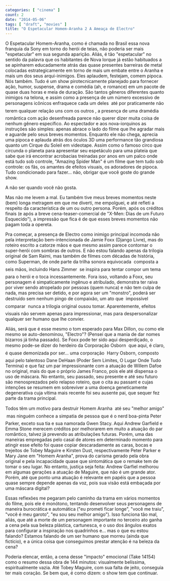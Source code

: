 ```yaml
---
categories: [ "cinema" ]
count: 2
date: "2014-05-06"
tags: [ "draft", "movies" ]
title: "O Espetacular Homem-Aranha 2 A Ameaça de Electro"
---
```

O Espetacular Homem-Aranha, como é chamada no Brasil essa nova franquia
da Sony em torno do herói de teias, não poderia ser mais "espetacular"
em sua segunda aparição. Aliás, é tão "espetacular" no sentido da
palavra que os habitantes de Nova Iorque já estão habituados a se
apinharem educadamente atrás das quase presentes barreiras de metal
colocadas estrategicamente em torno de mais um embate entre o Aranha
e mais um dos seus arqui-inimigos. Eles aplaudem, festejam, comem
pipoca. Nós também. Tudo é um show pirotecnicamente planejado para
fornecer ação, humor, suspense, drama e comédia (ah, e romance) em
um pacote de quase duas horas e meia de duração. São tantos gêneros
diferentes quanto inimigos na telona, e assim como a presença de um
número excessivo de personagens icônicos enfraquece cada um deles 
até por praticamente não terem qualquer relação uns com os outros
, a presença de uma dramédia romântica com ação desenfreada
parece não querer dizer muita coisa de nenhum gênero específico. Ao
espectador e aos nova-iorquinos as instruções são simples: apenas
abrace o lado do filme que lhe agradar mais e aguarde pelo seus breves
momentos. Enquanto ele não chega, aprecia uma pipoca e aplauda atrás
dos óculos 3D uma performance tão grandiosa quanto um Cirque du Soleil
em videotape. Assim como o famoso circo que circunda o planeta para
apresentar seu espetáculo para uma plateia que sabe que irá encontrar
acrobacias treinadas por anos em um palco onde está tudo sob controle,
"Amazing Spider Man" é um filme que tem tudo sob controle: os fãs, os
amantes de efeitos visuais, os adoradores de pipoca. Tudo condicionado
para fazer... não, obrigar que você goste do grande show.

A não ser quando você não gosta.

Mas não me levem a mal. Eu também tive meus breves momentos neste
(bem) longa metragem em que me diverti, me empolguei, e até refleti
a respeito da característica de um ou outro persona. Porém, após
os créditos finais (e após a breve cena-teaser-comercial de "X-Men:
Dias de um Futuro Esquecido"), a impressão que fica é de que esses
breves momentos não pagam toda a opereta.

Pra começar, a presença de Electro como inimigo principal incomoda não
pela interpretação bem-intencionada de Jamie Foxx (Django Livre), mas
do roteiro escrito a catorze mãos e que mesmo assim parece contornar
o super-herói com sombras de outros. E não estou falando apenas da
trilogia original de Sam Raimi, mas também de filmes com décadas de
história, como Superman, de onde parte da trilha sonora equivocada
 composta a seis mãos, incluindo Hans Zimmer  se inspira para
tentar compor um tema para o herói e o toca incessantemente. Fora isso,
voltando a Foxx, seu personagem é simpaticamente ingênuo e atribulado,
demonstra ter raiva por viver sendo atropelado por pessoas (quem nunca)
e não tem culpa de nada, mas precisa ser detido, e por agora ser um
"monstro", poderá ser destruído sem nenhum pingo de compaixão,
um ato que  impossível comparar  nunca a trilogia original
ousou tomar. Aparentemente, efeitos visuais não servem apenas para
impressionar, mas para despersonalizar qualquer ser humano que lhe
convier.

Aliás, será que é esse mesmo o tom esperado para Max Dillon, ou como
ele mesmo se auto-denominou, "Electro"? (Pensei que a mania de dar nomes
bizarros já tinha passado). Se Foxx pode ter sido aqui desperdiçado,
o mesmo pode-se dizer do herdeiro da Corporação Osborn  que aqui, é
claro, é quase demonizada por ser... uma corporação  Harry Osborn,
composto aqui pelo talentoso Dane DeHaan (Poder Sem Limites, O Lugar
Onde Tudo Termina) e que faz um par impressionante com a atuação de
Willem Dafoe no original, mais do que o próprio James Franco, pois ele
até dispensa o uso de máscara. No entanto, seu passado, seu presente
e até seu futuro são menosprezados pelo relapso roteiro, que o cita
au passant e cujas intenções se resumem em sobreviver a uma doença
geneticamente degenerativa cuja vítima mais recente foi seu ausente pai,
que sequer fez parte da trama principal.

Todos têm um motivo para destruir Homem Aranha  até seu "melhor amigo"
 mas ninguém conhece a simpatia de pessoa que é o nerd boa-pinta Peter
Parker, exceto sua tia e sua namorada Gwen Stacy. Aqui Andrew Garfield
e Emma Stone merecem créditos por melhorarem em muito a atuação do
par romântico, talvez já prevendo as atribulações futuras. Porém,
uma das maneiras empregadas pelo casal de atores em determinado momento
para atingir esse efeito foi quase copiar descaradamente as caras,
bocas e trejeitos de Tobey Maguire e Kirsten Dust, respectivamente
Peter Parker e Mary Jane em "Homem Aranha", prova do carisma gerado
pela obra original e pela incapacidade quase que sintomática que
o remake tem de tomar o seu lugar. No entanto, justiça seja feita:
Andrew Garfiel melhorou em algumas gerações a atuação de Maguire,
que não é um grande ator. Porém, até que ponto uma atuação é
relevante em papéis que a pessoa quase sempre depende apenas da voz,
pois sua visão está embaçada por uma máscara digital?

Essas reflexões me pegaram pelo caminho da trama em vários momentos do
filme, pois ele é monótono, tentando desenvolver seus personagens de
maneira burocrática e automática ("eu prometi ficar longe", "você
me traiu", "você é meu garoto", "eu sou seu melhor amigo"). Isso
funciona tão mal, aliás, que até a morte de um personagem importante
no terceiro ato ganha a cena pela sua beleza plástica, cartunesca, e o
uso dos ângulos exatos para configurar a inspiração nos quadrinhos
e... mas o que eu estou falando? Estamos falando de um ser humano que
morreu (ainda que fictício), e a única coisa que conseguimos prestar
atenção é na beleza da cena?

Poderia elencar, então, a cena desse "impacto" emocional (Take 14154)
como o resumo dessa obra de 144 minutos: visualmente belíssima,
espiritualmente vazia. Até Tobey Maguire, com sua falta de jeito,
conseguia ter mais coração. Se bem que, é como dizem: o show tem que
continuar.
